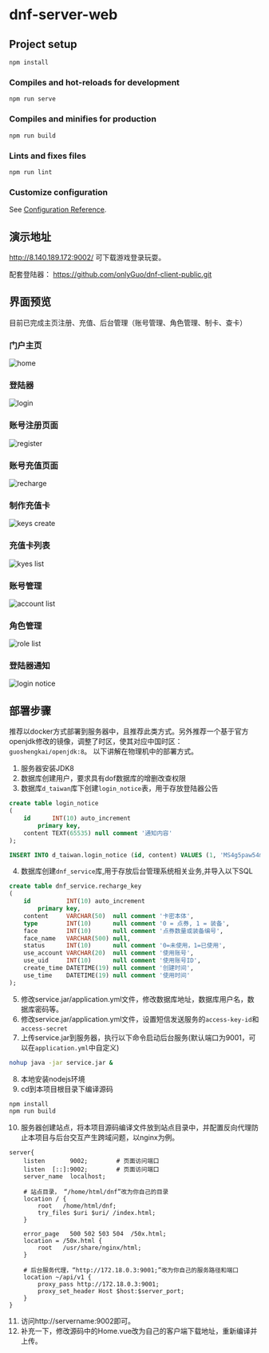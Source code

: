 # dnf-server-web

## Project setup
```
npm install
```

### Compiles and hot-reloads for development
```
npm run serve
```

### Compiles and minifies for production
```
npm run build
```

### Lints and fixes files
```
npm run lint
```

### Customize configuration
See [Configuration Reference](https://cli.vuejs.org/config/).

## 演示地址
http://8.140.189.172:9002/
可下载游戏登录玩耍。

配套登陆器：
https://github.com/onlyGuo/dnf-client-public.git

## 界面预览
目前已完成主页注册、充值、后台管理（账号管理、角色管理、制卡、查卡）

### 门户主页
![home](https://github.com/onlyGuo/dnf-server-web-public/blob/main/doc/1_home.jpg?raw=true)
### 登陆器
![login](https://github.com/onlyGuo/dnf-server-web-public/blob/main/doc/2_login_client.jpg?raw=true)
### 账号注册页面
![register](https://github.com/onlyGuo/dnf-server-web-public/blob/main/doc/3_register.jpg?raw=true)
### 账号充值页面
![recharge](https://github.com/onlyGuo/dnf-server-web-public/blob/main/doc/4_recharge.jpg?raw=true)
### 制作充值卡
![keys create](https://github.com/onlyGuo/dnf-server-web-public/blob/main/doc/5_key_create.jpg?raw=true)
### 充值卡列表
![kyes list](https://github.com/onlyGuo/dnf-server-web-public/blob/main/doc/6_key_list.jpg?raw=true)
### 账号管理
![account list](https://github.com/onlyGuo/dnf-server-web-public/blob/main/doc/9_accounts.jpg?raw=true)
### 角色管理
![role list](https://github.com/onlyGuo/dnf-server-web-public/blob/main/doc/8_role.jpg?raw=true)
### 登陆器通知
![login notice](https://github.com/onlyGuo/dnf-server-web-public/blob/main/doc/7_client_notice.jpg?raw=true)

## 部署步骤
推荐以docker方式部署到服务器中，且推荐此类方式。另外推荐一个基于官方openjdk修改的镜像，调整了时区，使其对应中国时区： `guoshengkai/openjdk:8`。
以下讲解在物理机中的部署方式。
1. 服务器安装JDK8
2. 数据库创建用户，要求具有dof数据库的增删改查权限
3. 数据库`d_taiwan`库下创建`login_notice`表，用于存放登陆器公告
````sql
create table login_notice
(
    id      INT(10) auto_increment
        primary key,
    content TEXT(65535) null comment '通知内容'
);

INSERT INTO d_taiwan.login_notice (id, content) VALUES (1, 'MS4g5paw54mI55qE55m76ZmG5Zmo5byA5Y+R5a6M5q+V77yM546w5bey5pSv5oyB6Ieq5Yqo5pu05pawCjIuIOWFrOWFseWFheWAvOmhtemdouW3suW8gOaUvu+8jOi0reS5sOWFheWAvOWNoeWSjENES+iBlOezu+WQhOS7o+eQhgozLiDlhoXkvqfljbPlsIbliKDmoaPov47mnaXlhazmtYs=');
````
4. 数据库创建`dnf_service`库,用于存放后台管理系统相关业务,并导入以下SQL
````sql
create table dnf_service.recharge_key
(
    id          INT(10) auto_increment
        primary key,
    content     VARCHAR(50)  null comment '卡密本体',
    type        INT(10)      null comment '0 = 点券, 1 = 装备',
    face        INT(10)      null comment '点券数量或装备编号',
    face_name   VARCHAR(500) null,
    status      INT(10)      null comment '0=未使用，1=已使用',
    use_account VARCHAR(20)  null comment '使用账号',
    use_uid     INT(10)      null comment '使用账号ID',
    create_time DATETIME(19) null comment '创建时间',
    use_time    DATETIME(19) null comment '使用时间'
);
````
5. 修改service.jar/application.yml文件，修改数据库地址，数据库用户名，数据库密码等。
6. 修改service.jar/application.yml文件，设置短信发送服务的`access-key-id`和`access-secret`
7. 上传service.jar到服务器，执行以下命令启动后台服务(默认端口为9001，可以在`application.yml`中自定义)
````bash
nohup java -jar service.jar &
````
8. 本地安装nodejs环境
9. cd到本项目根目录下编译源码
````bash
npm install
npm run build
````
10. 服务器创建站点，将本项目源码编译文件放到站点目录中，并配置反向代理防止本项目与后台交互产生跨域问题，以nginx为例。
````
server{
    listen       9002;        # 页面访问端口
    listen  [::]:9002;        # 页面访问端口
    server_name  localhost;
    
    # 站点目录， “/home/html/dnf”改为你自己的目录
    location / {
        root   /home/html/dnf;
        try_files $uri $uri/ /index.html;
    }

    error_page   500 502 503 504  /50x.html;
    location = /50x.html {
        root   /usr/share/nginx/html;
    }

    # 后台服务代理，“http://172.18.0.3:9001;”改为你自己的服务路径和端口
    location ~/api/v1 {
        proxy_pass http://172.18.0.3:9001;
        proxy_set_header Host $host:$server_port;
    }
}
````
11. 访问http://servername:9002即可。
12. 补充一下，修改源码中的Home.vue改为自己的客户端下载地址，重新编译并上传。


